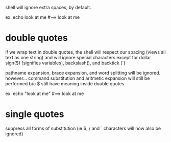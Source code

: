 shell will ignore extra spaces, by default.

ex.
echo look at me
#==> look at me

# double quotes

if we wrap text in double quotes, the shell will respect our spacing (views all text as one string) and will ignore special characters except for dollar sign($) [signifies variables], backslash(\), and backtick (`)

pathname expansion, brace expansion, and word splitting will be ignored. however... command substitution and aritmetic expansion will still be performed b/c $ still have meaning inside double quotes

ex.
echo "look at me"
#==> look at me

# single quotes

suppress all forms of substitution (ie $, / and ` characters will now also be ignored)
